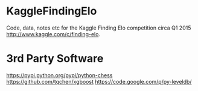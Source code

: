 # KaggleFindingElo
Code, data, notes etc for the Kaggle Finding Elo competition circa Q1 2015
http://www.kaggle.com/c/finding-elo.

# 3rd Party Software

https://pypi.python.org/pypi/python-chess
https://github.com/tqchen/xgboost
https://code.google.com/p/py-leveldb/

